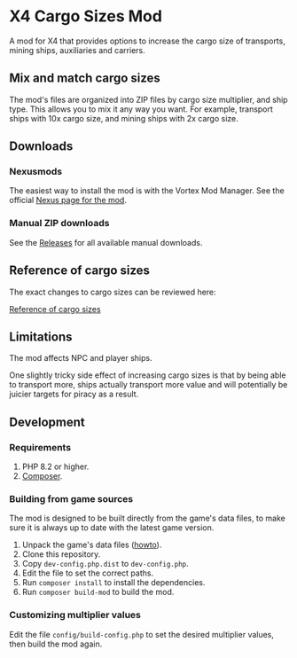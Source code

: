 # X4 Cargo Sizes Mod

A mod for X4 that provides options to increase the cargo size of
transports, mining ships, auxiliaries and carriers.

## Mix and match cargo sizes

The mod's files are organized into ZIP files by cargo size multiplier,
and ship type. This allows you to mix it any way you want.
For example, transport ships with 10x cargo size, and mining ships with 
2x cargo size.

## Downloads

### Nexusmods

The easiest way to install the mod is with the Vortex Mod Manager.
See the official [Nexus page for the mod](https://www.nexusmods.com/x4foundations/mods/1713).

### Manual ZIP downloads

See the [Releases](https://github.com/Mistralys/x4-mod-cargo-sizes/releases)
for all available manual downloads.

## Reference of cargo sizes

The exact changes to cargo sizes can be reviewed here:

[Reference of cargo sizes](./docs/cargo-size-reference.md)

## Limitations

The mod affects NPC and player ships. 

One slightly tricky side effect of increasing cargo sizes is that
by being able to transport more, ships actually transport more value
and will potentially be juicier targets for piracy as a result.

## Development

### Requirements

1. PHP 8.2 or higher.
2. [Composer](https://getcomposer.org/).

### Building from game sources

The mod is designed to be built directly from the game's data files,
to make sure it is always up to date with the latest game version.

1. Unpack the game's data files ([howto](https://github.com/Mistralys/x4-game-notes/blob/main/unpacking-game-files.md)).
2. Clone this repository.
3. Copy `dev-config.php.dist` to `dev-config.php`.
4. Edit the file to set the correct paths.
5. Run `composer install` to install the dependencies.
6. Run `composer build-mod` to build the mod.

### Customizing multiplier values

Edit the file `config/build-config.php` to set the desired multiplier 
values, then build the mod again.

